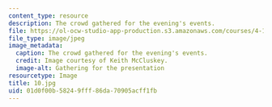 ```yaml
---
content_type: resource
description: The crowd gathered for the evening's events.
file: https://ol-ocw-studio-app-production.s3.amazonaws.com/courses/4-170-ecuador-workshop-fall-2006/01d0f00b58249fff86da70905acff1fb_10.jpg
file_type: image/jpeg
image_metadata:
  caption: The crowd gathered for the evening's events.
  credit: Image courtesy of Keith McCluskey.
  image-alt: Gathering for the presentation
resourcetype: Image
title: 10.jpg
uid: 01d0f00b-5824-9fff-86da-70905acff1fb
---
```

